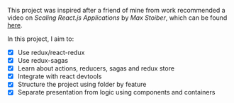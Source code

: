 This project was inspired after a friend of mine from work recommended a video on _Scaling React.js Applications_ by _Max Stoiber_, which can be found [here](https://vimeo.com/168648012).

In this project, I aim to:

- [x] Use redux/react-redux
- [x] Use redux-sagas
- [x] Learn about actions, reducers, sagas and redux store
- [x] Integrate with react devtools
- [x] Structure the project using folder by feature
- [x] Separate presentation from logic using components and containers
